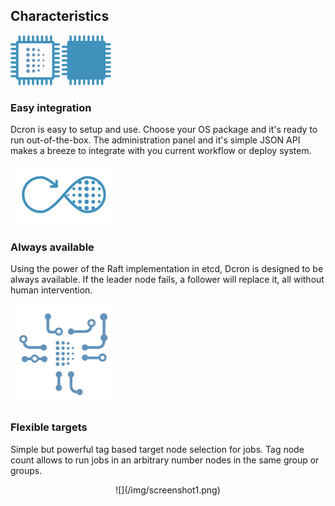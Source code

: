<div class="container">

<h2>Characteristics</h2>

  <div id="easy-integration" class="row vertical-align">
    <img src="img/integration.png" />
    <div class="col-md-9">
      <h3>Easy integration</h3>
      <p>Dcron is easy to setup and use. Choose your OS package and it's ready to run out-of-the-box. The administration panel and it's simple JSON API makes a breeze to integrate with you current workflow or deploy system.</p>
    </div>
  </div>

  <div id="always-available" class="row vertical-align">
    <img src="img/available.png" />
    <div class="col-md-9">
      <h3>Always available</h3>
      <p>Using the power of the Raft implementation in etcd, Dcron is designed to be always available. If the leader node fails, a follower will replace it, all without human intervention.</p>
    </div>
  </div>

  <div id="flexible-targets" class="row vertical-align">
    <img src="img/targets.png" />
    <div class="col-md-9">
      <h3>Flexible targets</h3>
      <p>Simple but powerful tag based target node selection for jobs. Tag node count allows to run jobs in an arbitrary number nodes in the same group or groups.</p>
    </div>
  </div>

</div>

<center class="hidden-xs">
![](/img/screenshot1.png)
</center>
